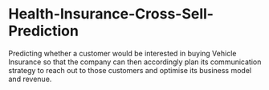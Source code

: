 # Health-Insurance-Cross-Sell-Prediction
Predicting whether a customer would be interested in buying Vehicle Insurance so that the company can then accordingly plan its communication strategy to reach out to those customers and optimise its business model and revenue.
